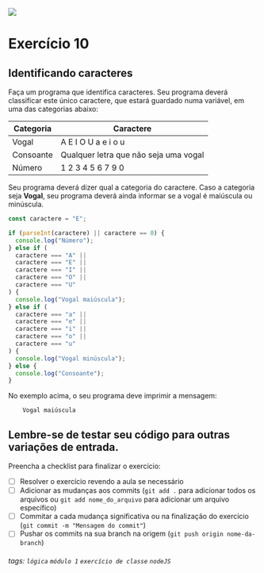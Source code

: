 ![](https://i.imgur.com/xG74tOh.png)

# Exercício 10

## Identificando caracteres

Faça um programa que identifica caracteres. Seu programa deverá classificar este único caractere, que estará guardado numa variável, em uma das categorias abaixo:

| Categoria | Caractere                             |
| --------- | ------------------------------------- |
| Vogal     | A E I O U a e i o u                   |
| Consoante | Qualquer letra que não seja uma vogal |
| Número    | 1 2 3 4 5 6 7 9 0                     |

Seu programa deverá dizer qual a categoria do caractere. Caso a categoria seja **Vogal**, seu programa deverá ainda informar se a vogal é maiúscula ou minúscula.

```javascript
const caractere = "E";

if (parseInt(caractere) || caractere == 0) {
  console.log("Número");
} else if (
  caractere === "A" ||
  caractere === "E" ||
  caractere === "I" ||
  caractere === "O" ||
  caractere === "U"
) {
  console.log("Vogal maiúscula");
} else if (
  caractere === "a" ||
  caractere === "e" ||
  caractere === "i" ||
  caractere === "o" ||
  caractere === "u"
) {
  console.log("Vogal minúscula");
} else {
  console.log("Consoante");
}
```

No exemplo acima, o seu programa deve imprimir a mensagem:

```
    Vogal maiúscula
```

## Lembre-se de testar seu código para outras variações de entrada.

Preencha a checklist para finalizar o exercício:

- [ ] Resolver o exercício revendo a aula se necessário
- [ ] Adicionar as mudanças aos commits (`git add .` para adicionar todos os arquivos ou `git add nome_do_arquivo` para adicionar um arquivo específico)
- [ ] Commitar a cada mudança significativa ou na finalização do exercício (`git commit -m "Mensagem do commit"`)
- [ ] Pushar os commits na sua branch na origem (`git push origin nome-da-branch`)

###### tags: `lógica` `módulo 1` `exercício de classe` `nodeJS`
